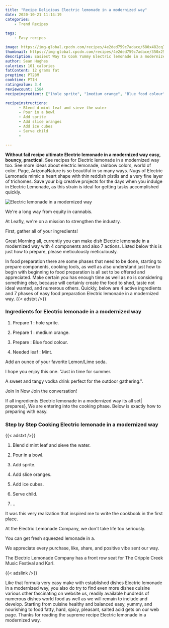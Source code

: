```yaml
---
title: "Recipe Delicious Electric lemonade in a modernized way"
date: 2020-10-21 11:14:19
categories:
    - Trend Recipes
    
tags:
    - Easy recipes

image: https://img-global.cpcdn.com/recipes/4e2ded759c7adace/680x482cq70/electric-lemonade-in-a-modernized-way-recipe-main-photo.jpg
thumbnail: https://img-global.cpcdn.com/recipes/4e2ded759c7adace/350x250cq70/electric-lemonade-in-a-modernized-way-recipe-main-photo.jpg
description: Easiest Way to Cook Yummy Electric lemonade in a modernized way with 4 ingredients and 7 stages of easy cooking.
author: Sean Hughes
calories: 101 calories
fatContent: 12 grams fat
preptime: PT28M
cooktime: PT1H
ratingvalue: 3.4
reviewcount: 1584
recipeingredient: ["1hole sprite", "1medium orange", "Blue food colour", "leafMint"]

recipeinstructions: 
      - Blend d mint leaf and sieve the water 
      - Pour in a bowl 
      - Add sprite 
      - Add slice oranges 
      - Add ice cubes 
      - Serve child 
      - 

---
```




**Without fail recipe ultimate Electric lemonade in a modernized way easy, bouncy, practical**. See recipes for Electric lemonade in a modernized way too. See more ideas about electric lemonade, rainbow colors, world of color. Page, ArizonaNature is so beautiful in so many ways. Nugs of Electric Lemonade mimic a heart shape with thin reddish pistils and a very fine layer of trichomes. Save your big creative projects for the days when you indulge in Electric Lemonade, as this strain is ideal for getting tasks accomplished quickly.


![Electric lemonade in a modernized way](https://img-global.cpcdn.com/recipes/4e2ded759c7adace/680x482cq70/electric-lemonade-in-a-modernized-way-recipe-main-photo.jpg "Electric lemonade in a modernized way")



We&#39;re a long way from equity in cannabis.

At Leafly, we&#39;re on a mission to strengthen the industry.

First, gather all of your ingredients!


Great Morning all, currently you can make dish Electric lemonade in a modernized way with 4 components and also 7 actions. Listed below this is just how to prepare, please meticulously meticulously.

In food preparation there are some phases that need to be done, starting to prepare components, cooking tools, as well as also understand just how to begin with beginning to food preparation is all set to be offered and appreciated. Make certain you has enough time as well as no is considering something else, because will certainly create the food to shed, taste not ideal wanted, and numerous others. Quickly, below are 4 active ingredients and 7 phases of easy food preparation Electric lemonade in a modernized way.
{{< adstxt />}}

### Ingredients for Electric lemonade in a modernized way


1. Prepare 1 : hole sprite.

1. Prepare 1 : medium orange.

1. Prepare  : Blue food colour.

1. Needed leaf : Mint.


Add an ounce of your favorite Lemon/Lime soda.

I hope you enjoy this one. &#34;Just in time for summer.

A sweet and tangy vodka drink perfect for the outdoor gathering.&#34;.

Join In Now Join the conversation!


If all ingredients Electric lemonade in a modernized way its all set| prepares}, We are entering into the cooking phase. Below is exactly how to preparing with easy.

### Step by Step Cooking Electric lemonade in a modernized way

{{< adstxt />}}


1. Blend d mint leaf and sieve the water.



1. Pour in a bowl.



1. Add sprite.



1. Add slice oranges.



1. Add ice cubes.



1. Serve child.



1. ..




It was this very realization that inspired me to write the cookbook in the first place.

At the Electric Lemonade Company, we don&#39;t take life too seriously.

You can get fresh squeezed lemonade in a.

We appreciate every purchase, like, share, and positive vibe sent our way.

The Electric Lemonade Company has a front row seat for The Cripple Creek Music Festival and Karl.


{{< adslink />}}

Like that formula very easy make with established dishes Electric lemonade in a modernized way, you also do try to find even more dishes cuisine various other fascinating on website us, readily available hundreds of numerous dishes world food as well as we will remain to include and develop. Starting from cuisine healthy and balanced easy, yummy, and nourishing to food fatty, hard, spicy, pleasant, salted acid gets on our web page. Thanks for reading the supreme recipe Electric lemonade in a modernized way.
